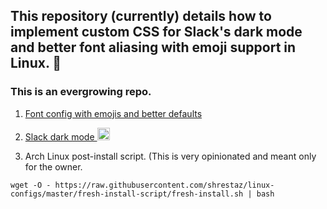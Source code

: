 ## This repository (currently) details how to implement custom CSS for Slack's dark mode and better font aliasing with emoji support in Linux. 🐧

### This is an evergrowing repo.


1. [Font config with emojis and better defaults](https://github.com/shrestaz/linux-configs/blob/master/font-config.md)

2. [Slack dark mode <img src="http://icons-for-free.com/free-icons/png/512/1626615.png" height="20">](https://github.com/shrestaz/linux-configs/blob/master/slack-dark-custom-css.md)

3. Arch Linux post-install script. (This is very opinionated and meant only for the owner.
```
wget -O - https://raw.githubusercontent.com/shrestaz/linux-configs/master/fresh-install-script/fresh-install.sh | bash
```
